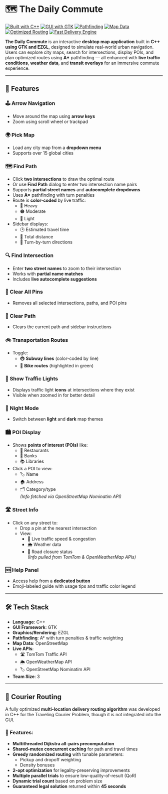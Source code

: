 # 🗺️ The Daily Commute

[![Built with C++](https://img.shields.io/badge/Built%20with-C++-00599C?style=for-the-badge&logo=c%2B%2B&logoColor=white)](https://isocpp.org/)
[![GUI with GTK](https://img.shields.io/badge/GUI-GTK-4E9A06?style=for-the-badge&logo=gtk&logoColor=white)](https://www.gtk.org/)
[![Pathfinding](https://img.shields.io/badge/Includes-A%2A%20Pathfinding-FF9800?style=for-the-badge&logo=mapbox&logoColor=white)]()
[![Map Data](https://img.shields.io/badge/Data-OpenStreetMap-7EBC6F?style=for-the-badge&logo=openstreetmap&logoColor=white)](https://www.openstreetmap.org/)
[![Optimized Routing](https://img.shields.io/badge/Optimized-Multithreaded%20Courier%20Routing-blueviolet?style=for-the-badge&logo=databricks)]()
[![Fast Delivery Engine](https://img.shields.io/badge/Engine-Greedy%20%26%202--Opt%20Search-orange?style=for-the-badge&logo=lightning&logoColor=white)]()

**The Daily Commute** is an interactive **desktop map application** built in **C++ using GTK and EZGL**, designed to simulate real-world urban navigation. Users can explore city maps, search for intersections, display POIs, and plan optimized routes using **A\*** pathfinding — all enhanced with **live traffic conditions**, **weather data**, and **transit overlays** for an immersive commute experience.

---

## 🚀 Features

### 🕹️ Arrow Navigation
- Move around the map using **arrow keys**
- Zoom using scroll wheel or trackpad

### 🌍 Pick Map
- Load any city map from a **dropdown menu**
- Supports over 15 global cities

### 🗺️ Find Path
- Click **two intersections** to draw the optimal route
- Or use **Find Path** dialog to enter two intersection name pairs
- Supports **partial street names** and **autocomplete dropdowns**
- Uses **A\*** pathfinding with turn penalties
- Route is **color-coded** by live traffic:
  - 🔴 Heavy  
  - 🟠 Moderate  
  - 🔵 Light
- Sidebar displays:
  - 🕒 Estimated travel time  
  - 📏 Total distance  
  - 🚗 Turn-by-turn directions

### 🔍 Find Intersection
- Enter **two street names** to zoom to their intersection
- Works with **partial name matches**
- Includes **live autocomplete suggestions**

### 📌 Clear All Pins
- Removes all selected intersections, paths, and POI pins

### 🧹 Clear Path
- Clears the current path and sidebar instructions

### 🚲 Transportation Routes
- Toggle:
  - 🚇 **Subway lines** (color-coded by line)
  - 🚴 **Bike routes** (highlighted in green)

### 🚦 Show Traffic Lights
- Displays traffic light **icons** at intersections where they exist
- Visible when zoomed in for better detail

### 🌙 Night Mode
- Switch between **light** and **dark** map themes

### 🏙️ POI Display
- Shows **points of interest (POIs)** like:
  - 🍕 Restaurants  
  - 🏦 Banks  
  - 📚 Libraries  
- Click a POI to view:
  - 🏷️ Name  
  - 🏠 Address  
  - 🗂️ Category/type  
  *(Info fetched via OpenStreetMap Nominatim API)*

### 🛣️ Street Info
- Click on any street to:
  - Drop a pin at the nearest intersection
  - View:
    - 🚦 Live traffic speed & congestion  
    - 🌦️ Weather data  
    - 🚧 Road closure status  
  *(Info pulled from TomTom & OpenWeatherMap APIs)*

### 🆘 Help Panel
- Access help from a **dedicated button**
- Emoji-labeled guide with usage tips and traffic color legend

---

## 🛠 Tech Stack

- **Language**: C++  
- **GUI Framework**: GTK  
- **Graphics/Rendering**: EZGL  
- **Pathfinding**: A\* with turn penalties & traffic weighting  
- **Map Data**: OpenStreetMap  
- **Live APIs**:
  - 🛣️ TomTom Traffic API  
  - 🌦️ OpenWeatherMap API  
  - 🏷️ OpenStreetMap Nominatim API  
- **Team Size**: 3

---

## 🚚 Courier Routing

A fully optimized **multi-location delivery routing algorithm** was developed in C++ for the Traveling Courier Problem, though it is not integrated into the GUI.

### 🔧 Features:
- **Multithreaded Dijkstra all-pairs precomputation**
- **Shared-mutex concurrent caching** for path and travel times
- **Greedy randomized routing** with tunable parameters:
  - Pickup and dropoff weighting
  - Density bonuses
- **2-opt optimization** for legality-preserving improvements
- **Multiple parallel trials** to ensure low-quality-of-result (QoR)
- **Dynamic trial count** based on problem size
- **Guaranteed legal solution** returned within **45 seconds**
